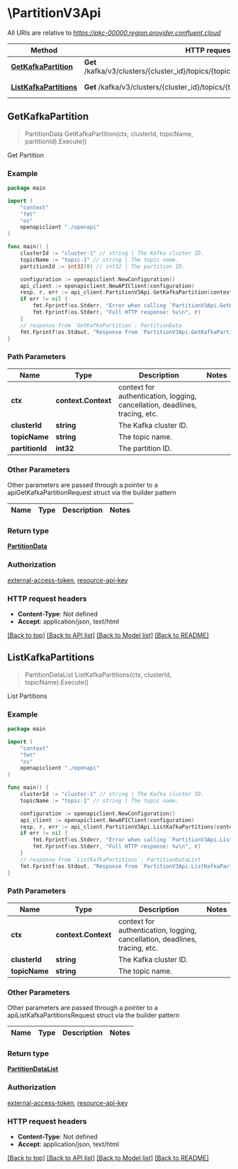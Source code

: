 # \PartitionV3Api

All URIs are relative to *https://pkc-00000.region.provider.confluent.cloud*

Method | HTTP request | Description
------------- | ------------- | -------------
[**GetKafkaPartition**](PartitionV3Api.md#GetKafkaPartition) | **Get** /kafka/v3/clusters/{cluster_id}/topics/{topic_name}/partitions/{partition_id} | Get Partition
[**ListKafkaPartitions**](PartitionV3Api.md#ListKafkaPartitions) | **Get** /kafka/v3/clusters/{cluster_id}/topics/{topic_name}/partitions | List Partitions



## GetKafkaPartition

> PartitionData GetKafkaPartition(ctx, clusterId, topicName, partitionId).Execute()

Get Partition



### Example

```go
package main

import (
    "context"
    "fmt"
    "os"
    openapiclient "./openapi"
)

func main() {
    clusterId := "cluster-1" // string | The Kafka cluster ID.
    topicName := "topic-1" // string | The topic name.
    partitionId := int32(0) // int32 | The partition ID.

    configuration := openapiclient.NewConfiguration()
    api_client := openapiclient.NewAPIClient(configuration)
    resp, r, err := api_client.PartitionV3Api.GetKafkaPartition(context.Background(), clusterId, topicName, partitionId).Execute()
    if err != nil {
        fmt.Fprintf(os.Stderr, "Error when calling `PartitionV3Api.GetKafkaPartition``: %v\n", err)
        fmt.Fprintf(os.Stderr, "Full HTTP response: %v\n", r)
    }
    // response from `GetKafkaPartition`: PartitionData
    fmt.Fprintf(os.Stdout, "Response from `PartitionV3Api.GetKafkaPartition`: %v\n", resp)
}
```

### Path Parameters


Name | Type | Description  | Notes
------------- | ------------- | ------------- | -------------
**ctx** | **context.Context** | context for authentication, logging, cancellation, deadlines, tracing, etc.
**clusterId** | **string** | The Kafka cluster ID. | 
**topicName** | **string** | The topic name. | 
**partitionId** | **int32** | The partition ID. | 

### Other Parameters

Other parameters are passed through a pointer to a apiGetKafkaPartitionRequest struct via the builder pattern


Name | Type | Description  | Notes
------------- | ------------- | ------------- | -------------




### Return type

[**PartitionData**](PartitionData.md)

### Authorization

[external-access-token](../README.md#external-access-token), [resource-api-key](../README.md#resource-api-key)

### HTTP request headers

- **Content-Type**: Not defined
- **Accept**: application/json, text/html

[[Back to top]](#) [[Back to API list]](../README.md#documentation-for-api-endpoints)
[[Back to Model list]](../README.md#documentation-for-models)
[[Back to README]](../README.md)


## ListKafkaPartitions

> PartitionDataList ListKafkaPartitions(ctx, clusterId, topicName).Execute()

List Partitions



### Example

```go
package main

import (
    "context"
    "fmt"
    "os"
    openapiclient "./openapi"
)

func main() {
    clusterId := "cluster-1" // string | The Kafka cluster ID.
    topicName := "topic-1" // string | The topic name.

    configuration := openapiclient.NewConfiguration()
    api_client := openapiclient.NewAPIClient(configuration)
    resp, r, err := api_client.PartitionV3Api.ListKafkaPartitions(context.Background(), clusterId, topicName).Execute()
    if err != nil {
        fmt.Fprintf(os.Stderr, "Error when calling `PartitionV3Api.ListKafkaPartitions``: %v\n", err)
        fmt.Fprintf(os.Stderr, "Full HTTP response: %v\n", r)
    }
    // response from `ListKafkaPartitions`: PartitionDataList
    fmt.Fprintf(os.Stdout, "Response from `PartitionV3Api.ListKafkaPartitions`: %v\n", resp)
}
```

### Path Parameters


Name | Type | Description  | Notes
------------- | ------------- | ------------- | -------------
**ctx** | **context.Context** | context for authentication, logging, cancellation, deadlines, tracing, etc.
**clusterId** | **string** | The Kafka cluster ID. | 
**topicName** | **string** | The topic name. | 

### Other Parameters

Other parameters are passed through a pointer to a apiListKafkaPartitionsRequest struct via the builder pattern


Name | Type | Description  | Notes
------------- | ------------- | ------------- | -------------



### Return type

[**PartitionDataList**](PartitionDataList.md)

### Authorization

[external-access-token](../README.md#external-access-token), [resource-api-key](../README.md#resource-api-key)

### HTTP request headers

- **Content-Type**: Not defined
- **Accept**: application/json, text/html

[[Back to top]](#) [[Back to API list]](../README.md#documentation-for-api-endpoints)
[[Back to Model list]](../README.md#documentation-for-models)
[[Back to README]](../README.md)

